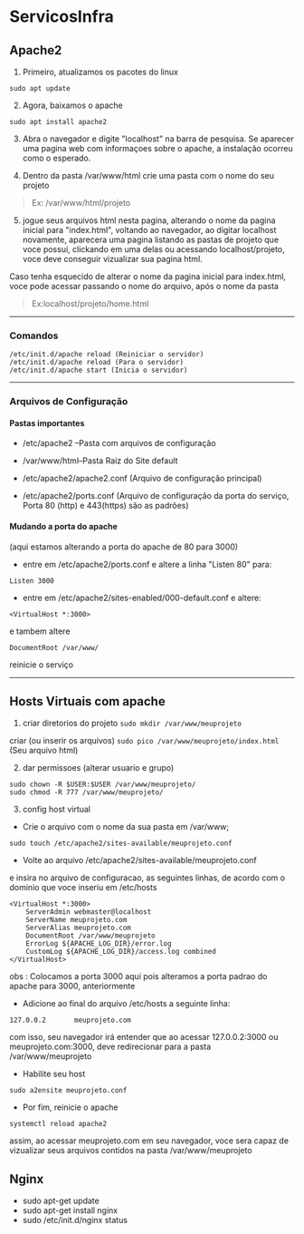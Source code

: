 # ServicosInfra

## Apache2


1. Primeiro, atualizamos os pacotes do linux

`sudo apt update`

2. Agora, baixamos o apache

`sudo apt install apache2`

3. Abra o navegador e digite "localhost" na barra de pesquisa. Se aparecer uma pagina web com informaçoes sobre o apache, a instalação ocorreu como o esperado.

4. Dentro da pasta /var/www/html crie uma pasta com o nome do seu projeto 

> Ex: /var/www/html/projeto

5. jogue seus arquivos html nesta pagina, alterando o nome da pagina inicial para "index.html", voltando ao navegador, ao digitar localhost novamente, aparecera uma pagina listando as pastas de projeto que voce possui, clickando em uma delas ou acessando localhost/projeto, voce deve conseguir vizualizar sua pagina html.

Caso tenha esquecido de alterar o nome da pagina inicial para index.html, voce pode acessar passando o nome do arquivo, após o nome da pasta

> Ex:localhost/projeto/home.html

-------------------------------------------------------------------------------------------------------------
### Comandos
```
/etc/init.d/apache reload (Reiniciar o servidor)
/etc/init.d/apache reload (Para o servidor)
/etc/init.d/apache start (Inicia o servidor)

```
------------------------------------------------------------------------------------------------------------

### Arquivos de Configuração
#### Pastas importantes
- /etc/apache2 –Pasta com arquivos de configuração
- /var/www/html–Pasta Raiz do Site default


- /etc/apache2/apache2.conf (Arquivo de configuração principal)
- /etc/apache2/ports.conf (Arquivo de configuração da porta do serviço, Porta 80 (http) e 443(https) são as padrões)

#### Mudando a porta do apache
(aqui estamos alterando a porta do apache de 80 para 3000)
- entre em /etc/apache2/ports.conf e altere a linha "Listen 80" para:
```
Listen 3000

```

- entre em /etc/apache2/sites-enabled/000-default.conf  e altere:
```
<VirtualHost *:3000>
```
e tambem altere 
```
DocumentRoot /var/www/
```

reinicie o serviço



-------------------------------------------------------------------------------------------------------------------

## Hosts Virtuais com apache


1. criar diretorios do projeto
`sudo mkdir /var/www/meuprojeto`


criar (ou inserir os arquivos)
`sudo pico /var/www/meuprojeto/index.html` (Seu arquivo html)


2. dar permissoes (alterar usuario e grupo)

```
sudo chown -R $USER:$USER /var/www/meuprojeto/
sudo chmod -R 777 /var/www/meuprojeto/
```



3. config host virtual
- Crie o arquivo com o nome da sua pasta em /var/www;

`sudo touch /etc/apache2/sites-available/meuprojeto.conf` 


- Volte ao arquivo 
/etc/apache2/sites-available/meuprojeto.conf


e insira no arquivo de configuracao, as seguintes linhas, de acordo com o dominio que voce inseriu em /etc/hosts

```
<VirtualHost *:3000>
    ServerAdmin webmaster@localhost
    ServerName meuprojeto.com
    ServerAlias meuprojeto.com
    DocumentRoot /var/www/meuprojeto
    ErrorLog ${APACHE_LOG_DIR}/error.log
    CustomLog ${APACHE_LOG_DIR}/access.log combined
</VirtualHost>
```

obs : Colocamos a porta 3000 aqui pois alteramos a porta padrao do apache para 3000, anteriormente


- Adicione ao final do arquivo /etc/hosts a seguinte linha:

`127.0.0.2       meuprojeto.com`

com isso, seu navegador irá entender que ao acessar 127.0.0.2:3000 ou meuprojeto.com:3000, deve redirecionar para a pasta /var/www/meuprojeto

- Habilite seu host

`
sudo a2ensite meuprojeto.conf
`
- Por fim, reinicie o apache

`systemctl reload apache2`


assim, ao acessar meuprojeto.com em seu navegador, voce sera capaz de vizualizar seus arquivos contidos na pasta /var/www/meuprojeto


## Nginx

- sudo apt-get update
- sudo apt-get install nginx
- sudo /etc/init.d/nginx status

 

